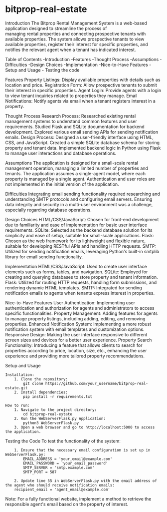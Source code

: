 # bitprop-real-estate
Introduction
    The Bitprop Rental Management System is a web-based application designed to streamline the process of     
    managing rental properties and connecting prospective tenants with available properties. The system allows 
    prospective tenants to view available properties, register their interest for specific properties, and 
    notifies the relevant agent when a tenant has indicated interest.

Table of Contents
    -Introduction
    -Features
    -Thought Process
    -Assumptions
    -Difficulties
    -Design Choices
    -Implementation
    -Nice-to-Have Features
    -Setup and Usage
    - Testing the code

Features
    Property Listings: Display available properties with details such as location and price.
    Registration Form: Allow prospective tenants to submit their interest in specific properties.
    Agent Login: Provide agents with a login to view tenant inquiries related to properties they manage.
    Email Notifications: Notify agents via email when a tenant registers interest in a property.

Thought Process
    Research Process:
        Researched existing rental management systems to understand common features and user requirements.
        Studied Flask and SQLite documentation for backend development.
        Explored various email sending APIs for sending notification emails.
    Design Process:
        Designed a user-friendly interface using HTML, CSS, and JavaScript.
        Created a simple SQLite database schema for storing property and tenant data.
        Implemented backend logic in Python using Flask to manage user interactions and database operations.

Assumptions
    The application is designed for a small-scale rental management operation, managing a limited number of properties and tenants.
    The application assumes a single-agent model, where each property is managed by a single agent.
    Authentication and user roles are not implemented in the initial version of the application.

Difficulties
    Integrating email sending functionality required researching and understanding SMTP protocols and configuring email servers.
    Ensuring data integrity and security in a multi-user environment was a challenge, especially regarding database operations.

Design Choices
    HTML/CSS/JavaScript: Chosen for front-end development due to familiarity and ease of implementation for basic user interface requirements.
    SQLite: Selected as the backend database solution for its simplicity and ease of setup, suitable for small-scale applications.
    Flask: Chosen as the web framework for its lightweight and flexible nature, suitable for developing RESTful APIs and handling HTTP requests.
    SMTP: Utilized for sending notification emails, leveraging Python's built-in smtplib library for email sending functionality.

Implementation
    HTML/CSS/JavaScript: Used to create user interface elements such as forms, tables, and navigation.
    SQLite: Employed for creating and querying databases to store property and tenant information.
    Flask: Utilized for routing HTTP requests, handling form submissions, and rendering dynamic HTML templates.
    SMTP: Integrated for sending notification emails to agents when tenants express interest in properties.

Nice-to-Have Features
    User Authentication: Implementing user authentication and authorization for agents and administrators to access specific functionalities.
    Property Management: Adding features for agents to manage property listings, including adding, editing, and removing properties.
    Enhanced Notification System: Implementing a more robust notification system with email templates and customization options.
    Responsive Design: Making the user interface responsive to different screen sizes and devices for a better user experience.
    Property Search Functionality: Introducing a feature that allows clients to search for properties according to price, location, size, etc., enhancing the user experience and providing more tailored property recommendations.

Setup and Usage

    Installation:
        1. Clone the repository:
            git clone https://github.com/your_username/bitprop-real-estate.git
        2. Install dependencies:
            pip install -r requirements.txt

    How to run:
        1. Navigate to the project directory:
            cd bitprop-real-estate
        2. Run the WebServerFlask.py Application:
            python3 WebServerFlask.py
        3. Open a web browser and go to http://localhost:5000 to access the application.

Testing the Code
    To test the functionality of the system:
    
        1. Ensure that the necessary email configuration is set up in WebServerFlask.py:
            EMAIL_ADDRESS = 'your_email@example.com'
            EMAIL_PASSWORD = 'your_email_password'
            SMTP_SERVER = 'smtp.example.com'
            SMTP_PORT = 587

        2. Update line 55 in WebServerFlask.py with the email address of the agent who should receive notification emails:
        recipient_email = 'agent_email@example.com'

Note: For a fully functional website, implement a method to retrieve the responsible agent's email based on the property of interest.
